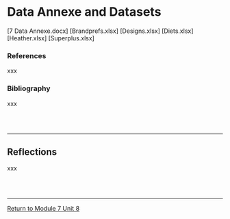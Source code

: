 # Data Annexe and Datasets

	
[7 Data Annexe.docx]
[Brandprefs.xlsx]
[Designs.xlsx]
[Diets.xlsx]
[Heather.xlsx]
[Superplus.xlsx]


### References
xxx

### Bibliography
xxx

<br><br>

---


## Reflections
xxx

<br><br>

---

[Return to Module 7 Unit 8](RMPP_Unit08.md)
